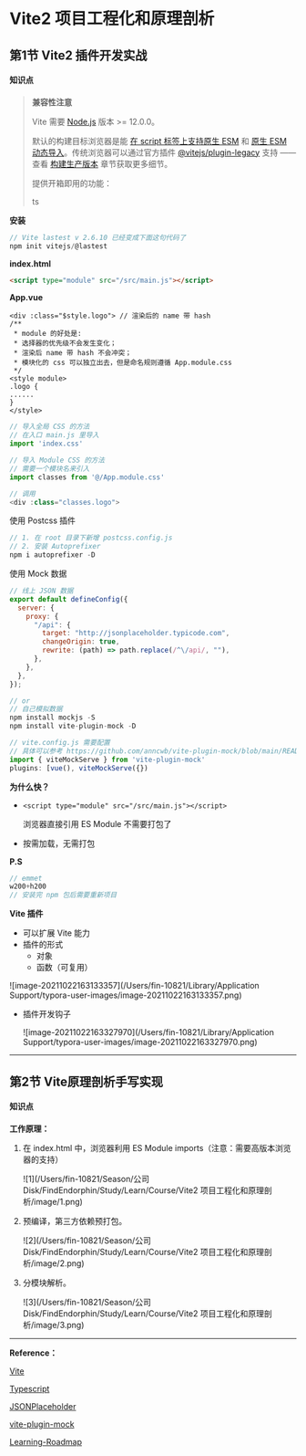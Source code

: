 # Vite2 项目工程化和原理剖析

## 第1节 Vite2 插件开发实战

#### 知识点

> **兼容性注意**
>
> Vite 需要 [Node.js](https://nodejs.org/en/) 版本 >= 12.0.0。
>
> 默认的构建目标浏览器是能 [在 script 标签上支持原生 ESM](https://caniuse.com/es6-module) 和 [原生 ESM 动态导入](https://caniuse.com/es6-module-dynamic-import)。传统浏览器可以通过官方插件 [@vitejs/plugin-legacy](https://github.com/vitejs/vite/tree/main/packages/plugin-legacy) 支持 —— 查看 [构建生产版本](https://cn.vitejs.dev/guide/build.html) 章节获取更多细节。
>
> 提供开箱即用的功能：
>
> ts

**安装**

```javascript
// Vite lastest v 2.6.10 已经变成下面这句代码了
npm init vitejs/@lastest
```
**index.html**

```html
<script type="module" src="/src/main.js"></script>
```
**App.vue**

```vue
<div :class="$style.logo"> // 渲染后的 name 带 hash
/**
 * module 的好处是:
 * 选择器的优先级不会发生变化；
 * 渲染后 name 带 hash 不会冲突；
 * 模块化的 css 可以独立出去，但是命名规则遵循 App.module.css
 */
<style module>
.logo {
......
}
</style>
```

```javascript
// 导入全局 CSS 的方法
// 在入口 main.js 里导入
import 'index.css'

// 导入 Module CSS 的方法
// 需要一个模块名来引入
import classes from '@/App.module.css'

// 调用
<div :class="classes.logo">
```

使用 Postcss 插件

```javascript
// 1. 在 root 目录下新增 postcss.config.js
// 2. 安装 Autoprefixer
npm i autoprefixer -D
```

使用 Mock 数据

```JavaScript
// 线上 JSON 数据
export default defineConfig({
  server: {
    proxy: {
      "/api": {
        target: "http://jsonplaceholder.typicode.com",
        changeOrigin: true,
        rewrite: (path) => path.replace(/^\/api/, ""),
      },
    },
  },
});

// or
// 自己模拟数据
npm install mockjs -S
npm install vite-plugin-mock -D

// vite.config.js 需要配置
// 具体可以参考 https://github.com/anncwb/vite-plugin-mock/blob/main/README.zh_CN.md
import { viteMockServe } from 'vite-plugin-mock'
plugins: [vue(), viteMockServe({})
```

**为什么快？**

- `<script type="module" src="/src/main.js"></script>` 

  浏览器直接引用 ES Module 不需要打包了

- 按需加载，无需打包 

**P.S**

```javascript
// emmet
w200+h200
// 安装完 npm 包后需要重新项目

```

**Vite 插件**

- 可以扩展 Vite 能力
- 插件的形式
  - 对象
  - 函数（可复用）

![image-20211022163133357](/Users/fin-10821/Library/Application Support/typora-user-images/image-20211022163133357.png)

- 插件开发钩子

  ![image-20211022163327970](/Users/fin-10821/Library/Application Support/typora-user-images/image-20211022163327970.png)

  


------



## 第2节 Vite原理剖析手写实现

#### 知识点

**工作原理：**

1. 在 index.html 中，浏览器利用 ES Module imports（注意：需要高版本浏览器的支持）

   ![1](/Users/fin-10821/Season/公司 Disk/FindEndorphin/Study/Learn/Course/Vite2 项目工程化和原理剖析/image/1.png)

2. 预编译，第三方依赖预打包。

   ![2](/Users/fin-10821/Season/公司 Disk/FindEndorphin/Study/Learn/Course/Vite2 项目工程化和原理剖析/image/2.png)

3. 分模块解析。

   ![3](/Users/fin-10821/Season/公司 Disk/FindEndorphin/Study/Learn/Course/Vite2 项目工程化和原理剖析/image/3.png)

   

---

**Reference：**

[Vite](https://cn.vitejs.dev/guide/)

[Typescript](https://www.typescriptlang.org/)

[JSONPlaceholder](http://jsonplaceholder.typicode.com/)

[vite-plugin-mock](https://github.com/anncwb/vite-plugin-mock)

[Learning-Roadmap](https://frontendmasters.com/guides/learning-roadmap/)



